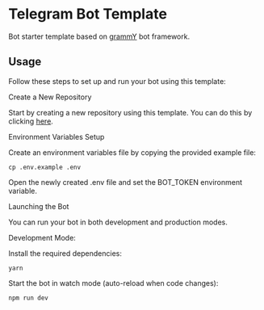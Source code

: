 # Telegram Bot Template

Bot starter template based on [grammY](https://grammy.dev) bot framework.

## Usage

Follow these steps to set up and run your bot using this template:

Create a New Repository

Start by creating a new repository using this template. You can do this by clicking [here](https://github.com/new?template_name=grammy-bot&template_owner=base-bots).

Environment Variables Setup

Create an environment variables file by copying the provided example file:

```shell
cp .env.example .env
```

Open the newly created .env file and set the BOT_TOKEN environment variable.

Launching the Bot

You can run your bot in both development and production modes.

Development Mode:

Install the required dependencies:

```shell
yarn
```

Start the bot in watch mode (auto-reload when code changes):

```shell
npm run dev
```
